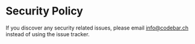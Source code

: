 # Security Policy

If you discover any security related issues, please email info@codebar.ch instead of using the issue tracker.
